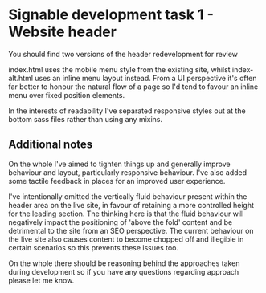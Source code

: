 # Signable development task 1 - Website header

You should find two versions of the header redevelopment for review

index.html uses the mobile menu style from the existing site, whilst index-alt.html uses an inline menu layout instead. From a UI perspective it's often far better to honour the natural flow of a page so I'd tend to favour an inline menu over fixed position elements.

In the interests of readability I've separated responsive styles out at the bottom sass files rather than using any mixins.

## Additional notes

On the whole I've aimed to tighten things up and generally improve behaviour and layout, particularly responsive behaviour. I've also added some tactile feedback in places for an improved user experience.

I've intentionally omitted the vertically fluid behaviour present within the header area on the live site, in favour of retaining a more controlled height for the leading section. The thinking here is that the fluid behaviour will negatively impact the positioning of 'above the fold' content and be detrimental to the site from an SEO perspective. The current behaviour on the live site also causes content to become chopped off and illegible in certain scenarios so this prevents these issues too.

On the whole there should be reasoning behind the approaches taken during development so if you have any questions regarding approach please let me know.